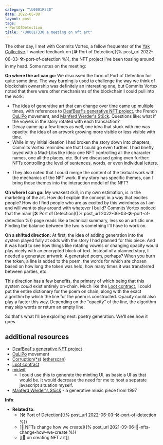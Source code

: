 ```yaml
---
category: "\U0001F330"
date: 2022-06-08
layout: post
tags:
- PortOfDetection
title: "\U0001F330 a meeting on nft art"
---
```


The other day, I met with Commits Vortex, a fellow frequenter of the [Yak Collective](https://www.yakcollective.org/). I wanted feedback on [🛠️ Port of Detection]({% post_url 2022-06-03-🛠️-port-of-detection %}), the NFT project I've been tossing around in my head. Some notes on the meeting:

**On where the art can go:**
We discussed the form of Port of Detection for quite some time. The way burning is used to challenge the way we think of blockchain ownership was definitely an interesting one, but Commits Vortex noted that there were other mechanisms of the blockchain I could pull into the work:
- The idea of generative art that can change over time came up multiple times, with references to [DeafBeaf's generative NFT project](https://www.deafbeef.com/series/3), the French [OuLiPo](https://en.wikipedia.org/wiki/Oulipo) movement, and [Manferd Werder's Stück](https://www.flickr.com/photos/marcwathieu/4358065624). Questions like: what if the vowels in the story rotated with each transaction?
- Decay came up a few times as well, one idea that stuck with me was opacity: the idea of an artwork growing more visible or less visible with time.
- While in my initial ideation I had broken the story down into chapters, Commits Vortex reminded me that I could go even further. I had briefly toyed with a Mad-Libs like idea: one NFT controlling all the character names, one all the places, etc. But we discussed going even further: NFTs controlling the level of sentences, words, or even individual letters.
* They also noted that I could merge the content of the textual work with the mechanics of the NFT work. If my story has specific themes, can I bring those themes into the interaction model of the NFT?

**On where  I can go:**
My weakest skill, in my own estimation, is in the marketing of the art. How do I explain the concept in a way that excites people? How do I find people who are as excited by this weirdness as I am and will want to play around with whatever I build? Commits Vortex noticed that the main [🛠️ Port of Detection]({% post_url 2022-06-03-🛠️-port-of-detection %}) page reads like a technical summary, less so an artistic one. Finding the balance between the two is something I'll have to work on.

**On a shifted direction:**
At first, the idea of adding generation into the system played fully at odds with the story I had planned for this piece. And it was hard to see how things like rotating vowels or changing opacity would play nicely with an encrypted block of text. Instead of a planned story, I needed a generated artwork. A generated poem, perhaps? When you burn the token, a line is added to the poem, the words for which are chosen based on how long the token was held, how many times it was transferred between parties, etc.

This direction has a few benefits, the primary of which being that this system _could_ exist entirely on-chain. Much like the [Loot contract](https://etherscan.io/address/0xff9c1b15b16263c61d017ee9f65c50e4ae0113d7#code), I could put the entire dictionary for the poem on chain, along with the exact algorithm by which the line for the poem is constructed. Opacity could also play a factor this way. Depending on the "opacity" of the line, the algorithm may skip words or return an empty line.

So that's what I'll be exploring next: poetry generation. We'll see how it goes.

## additional resources
- [DeafBeaf's generative NFT project](https://www.deafbeef.com/series/3)
- [OuLiPo](https://en.wikipedia.org/wiki/Oulipo) movement
- [Corruption(*s)](https://corruptions-messaging.vercel.app/) ([etherscan](https://etherscan.io/token/0x5BDf397bB2912859Dbd8011F320a222f79A28d2E#readContract))
- [Loot contract](https://etherscan.io/address/0xff9c1b15b16263c61d017ee9f65c50e4ae0113d7#code)
- [midwit](https://midwit.vercel.app/N4IgLgngDgpiBcIAmB7AxiANCNKB2YMBCA2qJLAiABYwCGSAlngOZYh1hgBOAzgqAA2MAG4xBCAIwBfbLgJEwpctDiJCADyXZNSxAFlGSAO6Ml0gLqyVlRFDrc6LR1Grt5hYvDLhVVXewBiAC2RqZgAASMvBF0eBEwGrDcjMGKEQBmKNwRuMEARszMLBF4Do5gjGIR4dQRvMEOkR6OaGC8AHQRAOoplayxMQCuvEN0ghFDBIwTEChDERQwESDWvrbgidogjdwA1vzeNmo4KEhwljpbVAD0LXRtq5jH-tdXWlQRANwAlBEAKtwIBEoCgoFBilF4nRSkMCjAcvlxChjF0ni91G8dg4Dsp1idBMw9uxODxDqBqNwYBkqNQuFBePAbjd+hAhtxBB08jcAExQAAcSAAnNwAMw0nQOFgwPQgAD6+UEcWJ0kumw+iAAYtk9hEAGQRACiTHMz3xrw+71li2o0RBTmWYBQiyBUUic3ZvHEGQ6qysZqWVHubU1UzajHwJK4fAEHCQSCpvEOIAADBoMhkhWhJPlJABWXMANh5hdFaELkiQKckAHYYDAhRlC3m0HmUzAACx0GDVySipA19zUOjMACSSCkchGTuCAEFCgg8ENBIJsIl7HhzhP4Blxl7sBkw5V8ABpGAQfwoPZEACqACVRwBhDswYySFhQFhIFh7FgAKT2WdVjWQM7AcJwXDcOR8E8PQfFA9VtiCEAAAkEWWBxll4FA0giUITDMCIWCGIwYBiJ1cloNBdXmMBEEsEC-EQfJl2EMAABlom2DxFDxBDCV4MBR0IYJ3Bg3ijnNMDHGcOhXDEhQvHgpjEPYXZcUk-iiSjMlY0palaXpRlmVZdlOW5Pl+TAOgAC8GUCKUZSoBUlTwFU1WQwwCFiHpsgnBj-QxEABKEkSFNgviVPsGTIPCiTlI2AJsHUw4EoJbTsFJGN4ApKkaUQOkwAZJkWWYNkOS5HDeRrDRuCmYweQc7hpVlFzlWAiwrSodiUBQSIAAoshyWckDEAh2TIn4-QYgMVJC4SYFE6DFLgoLooguSoNOFbIsSrEUt29K3J07LcoMgqjJK0yKosqAhQ0flRTzC9JWapzEDa47VU61TEAAZVtcQkH4AKZrW8DZPk5aIs0lSkt+kBujMOp8PCTAIg9XI4giKkGFiTcaj6ZYkE4GEMm4HDchg1p2nRuIkBxohzhyfAAFo0GHZg8JgJg6C6Q0kkEbIYHRobdQNHmzHR3hhypABCabZo2dbIa2nilKC+HkMAPg3ADy99EpNU5KcVSoLCWOzLo3JGg8sMorjNKvByvMqqIHyUUACtCwgDQXvARzWsVdrvq6gxGG4CmcjtW0UlYaarCAA)
	- I could use this to generate the minting UI, as basic a UI as that would be. It would decrease the need for me to host a separate javascript situation myself.
- [Manferd Werder's Stück](https://www.flickr.com/photos/marcwathieu/4358065624) - a generative music piece from 1997

**Info**:
- **Related to:**
	- [🛠️ Port of Detection]({% post_url 2022-06-03-🛠️-port-of-detection %})
	- [🌳 NFTs change how we create]({% post_url 2021-09-06-🌳-nfts-change-how-we-create %})
	- [[🌰 on creating NFT art]]